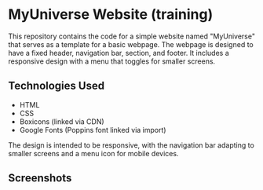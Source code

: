 # MyUniverse Website (training)

This repository contains the code for a simple website named "MyUniverse" that serves as a template for a basic webpage. The webpage is designed to have a fixed header, navigation bar, section, and footer. It includes a responsive design with a menu that toggles for smaller screens.

## Technologies Used

- HTML
- CSS
- Boxicons (linked via CDN)
- Google Fonts (Poppins font linked via import)

The design is intended to be responsive, with the navigation bar adapting to smaller screens and a menu icon for mobile devices.

## Screenshots 
